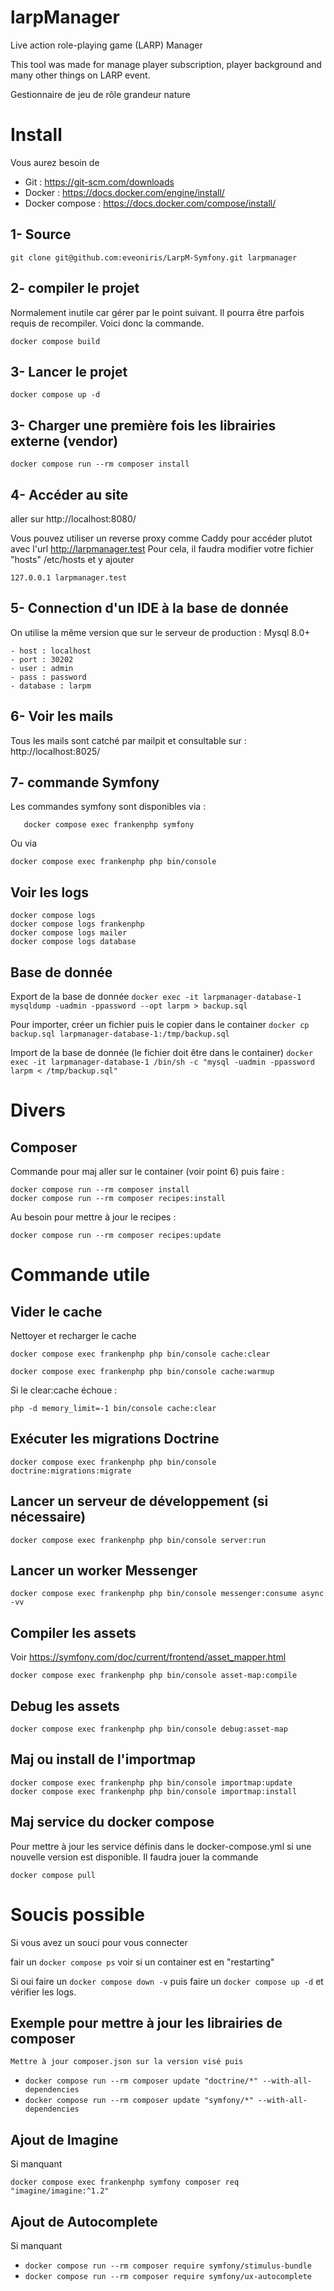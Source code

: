 # larpManager

Live action role-playing game (LARP) Manager

This tool was made for manage player subscription, player background and many other things on LARP event.

Gestionnaire de jeu de rôle grandeur nature

# Install

Vous aurez besoin de

- Git : https://git-scm.com/downloads
- Docker : https://docs.docker.com/engine/install/
- Docker compose : https://docs.docker.com/compose/install/

## 1- Source

```
git clone git@github.com:eveoniris/LarpM-Symfony.git larpmanager
```

## 2- compiler le projet

Normalement inutile car gérer par le point suivant. Il pourra être parfois requis de recompiler. Voici 
donc la commande.
```
docker compose build
```

## 3- Lancer le projet

```
docker compose up -d
```

## 3- Charger une première fois les librairies externe (vendor) 

```
docker compose run --rm composer install
```

## 4- Accéder au site
aller sur http://localhost:8080/

Vous pouvez utiliser un reverse proxy comme Caddy pour accéder plutot avec l'url http://larpmanager.test
Pour cela, il faudra modifier votre fichier "hosts" /etc/hosts et y ajouter

```
127.0.0.1 larpmanager.test
```

## 5- Connection d'un IDE à la base de donnée 

On utilise la même version que sur le serveur de production : Mysql 8.0+

```
- host : localhost
- port : 30202
- user : admin
- pass : password
- database : larpm
```

## 6- Voir les mails

Tous les mails sont catché par mailpit et consultable sur : http://localhost:8025/

## 7- commande Symfony
   
Les commandes symfony sont disponibles via :

```
   docker compose exec frankenphp symfony
```

Ou via 

```
docker compose exec frankenphp php bin/console
```

## Voir les logs 
```
docker compose logs
docker compose logs frankenphp
docker compose logs mailer
docker compose logs database
```

## Base de donnée

Export de la base de donnée
`docker exec -it larpmanager-database-1 mysqldump -uadmin -ppassword --opt larpm > backup.sql`

Pour importer, créer un fichier puis le copier dans le container
`docker cp backup.sql larpmanager-database-1:/tmp/backup.sql`

Import de la base de donnée (le fichier doit être dans le container)
`docker exec -it larpmanager-database-1 /bin/sh -c "mysql -uadmin -ppassword larpm < /tmp/backup.sql"`


# Divers

## Composer 
Commande pour maj aller sur le container (voir point 6) puis faire :

```
docker compose run --rm composer install
docker compose run --rm composer recipes:install
```

Au besoin pour mettre à jour le recipes : 
```
docker compose run --rm composer recipes:update
```

# Commande utile

## Vider le cache
Nettoyer et recharger le cache
```
docker compose exec frankenphp php bin/console cache:clear
```

```
docker compose exec frankenphp php bin/console cache:warmup
```

Si le clear:cache échoue :
```
php -d memory_limit=-1 bin/console cache:clear
``` 

## Exécuter les migrations Doctrine
```
docker compose exec frankenphp php bin/console doctrine:migrations:migrate
```

## Lancer un serveur de développement (si nécessaire)
```
docker compose exec frankenphp php bin/console server:run
```

## Lancer un worker Messenger
```
docker compose exec frankenphp php bin/console messenger:consume async -vv
```

## Compiler les assets
Voir https://symfony.com/doc/current/frontend/asset_mapper.html

```
docker compose exec frankenphp php bin/console asset-map:compile
```

## Debug les assets

```
docker compose exec frankenphp php bin/console debug:asset-map
```

## Maj ou install de l'importmap 

```
docker compose exec frankenphp php bin/console importmap:update
docker compose exec frankenphp php bin/console importmap:install
```

## Maj service du docker compose
Pour mettre à jour les service définis dans le docker-compose.yml si une nouvelle version est disponible. Il faudra jouer la commande

```
docker compose pull
```

# Soucis possible

Si vous avez un souci pour vous connecter

fair un `docker compose ps` voir si un container est en "restarting"

Si oui faire un `docker compose down -v` puis faire un `docker compose up -d` et vérifier les logs.

##  Exemple pour mettre à jour les librairies de composer
    Mettre à jour composer.json sur la version visé puis

- `docker compose run --rm composer update "doctrine/*" --with-all-dependencies`
- `docker compose run --rm composer update "symfony/*" --with-all-dependencies`

## Ajout de Imagine
Si manquant 

```
docker compose exec frankenphp symfony composer req "imagine/imagine:^1.2"
```

##  Ajout de Autocomplete
Si manquant

- `docker compose run --rm composer require symfony/stimulus-bundle`
- `docker compose run --rm composer require symfony/ux-autocomplete`


